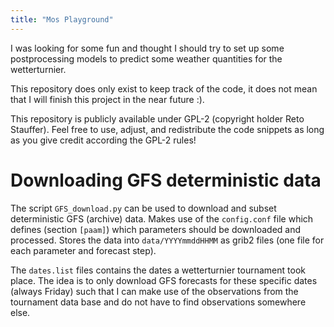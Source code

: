 ```yaml
---
title: "Mos Playground"
---
```



I was looking for some fun and thought I should try to set up
some postprocessing models to predict some weather quantities
for the wetterturnier.

This repository does only exist to keep track of the code, it
does not mean that I will finish this project in the near future :).

This repository is publicly available under GPL-2 (copyright holder
Reto Stauffer). Feel free to use, adjust, and redistribute the code
snippets as long as you give credit according the GPL-2 rules!

Downloading GFS deterministic data
==================================

The script `GFS_download.py` can be used to download and subset
deterministic GFS (archive) data. Makes use of the `config.conf`
file which defines (section `[paam]`) which parameters should
be downloaded and processed. Stores the data into `data/YYYYmmddHHMM`
as grib2 files (one file for each parameter and forecast step).

The `dates.list` files contains the dates a wetterturnier tournament
took place. The idea is to only download GFS forecasts for these
specific dates (always Friday) such that I can make use of the
observations from the tournament data base and do not have to
find observations somewhere else.

